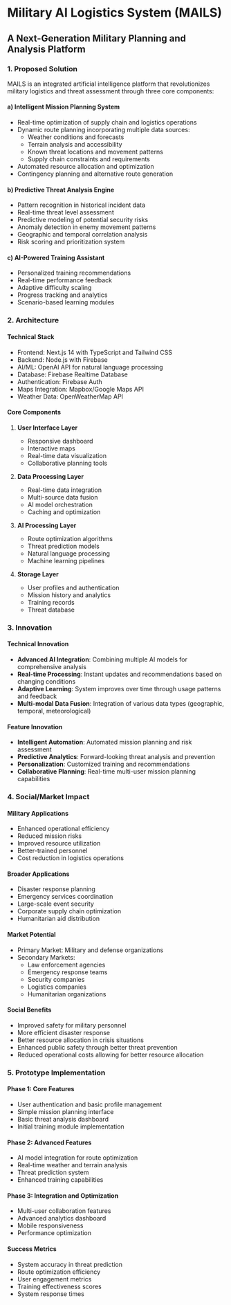 # Military AI Logistics System (MAILS)
## A Next-Generation Military Planning and Analysis Platform

### 1. Proposed Solution

MAILS is an integrated artificial intelligence platform that revolutionizes military logistics and threat assessment through three core components:

#### a) Intelligent Mission Planning System
- Real-time optimization of supply chain and logistics operations
- Dynamic route planning incorporating multiple data sources:
  - Weather conditions and forecasts
  - Terrain analysis and accessibility
  - Known threat locations and movement patterns
  - Supply chain constraints and requirements
- Automated resource allocation and optimization
- Contingency planning and alternative route generation

#### b) Predictive Threat Analysis Engine
- Pattern recognition in historical incident data
- Real-time threat level assessment
- Predictive modeling of potential security risks
- Anomaly detection in enemy movement patterns
- Geographic and temporal correlation analysis
- Risk scoring and prioritization system

#### c) AI-Powered Training Assistant
- Personalized training recommendations
- Real-time performance feedback
- Adaptive difficulty scaling
- Progress tracking and analytics
- Scenario-based learning modules

### 2. Architecture

#### Technical Stack
- Frontend: Next.js 14 with TypeScript and Tailwind CSS
- Backend: Node.js with Firebase
- AI/ML: OpenAI API for natural language processing
- Database: Firebase Realtime Database
- Authentication: Firebase Auth
- Maps Integration: Mapbox/Google Maps API
- Weather Data: OpenWeatherMap API

#### Core Components
1. **User Interface Layer**
   - Responsive dashboard
   - Interactive maps
   - Real-time data visualization
   - Collaborative planning tools

2. **Data Processing Layer**
   - Real-time data integration
   - Multi-source data fusion
   - AI model orchestration
   - Caching and optimization

3. **AI Processing Layer**
   - Route optimization algorithms
   - Threat prediction models
   - Natural language processing
   - Machine learning pipelines

4. **Storage Layer**
   - User profiles and authentication
   - Mission history and analytics
   - Training records
   - Threat database

### 3. Innovation

#### Technical Innovation
- **Advanced AI Integration**: Combining multiple AI models for comprehensive analysis
- **Real-time Processing**: Instant updates and recommendations based on changing conditions
- **Adaptive Learning**: System improves over time through usage patterns and feedback
- **Multi-modal Data Fusion**: Integration of various data types (geographic, temporal, meteorological)

#### Feature Innovation
- **Intelligent Automation**: Automated mission planning and risk assessment
- **Predictive Analytics**: Forward-looking threat analysis and prevention
- **Personalization**: Customized training and recommendations
- **Collaborative Planning**: Real-time multi-user mission planning capabilities

### 4. Social/Market Impact

#### Military Applications
- Enhanced operational efficiency
- Reduced mission risks
- Improved resource utilization
- Better-trained personnel
- Cost reduction in logistics operations

#### Broader Applications
- Disaster response planning
- Emergency services coordination
- Large-scale event security
- Corporate supply chain optimization
- Humanitarian aid distribution

#### Market Potential
- Primary Market: Military and defense organizations
- Secondary Markets:
  - Law enforcement agencies
  - Emergency response teams
  - Security companies
  - Logistics companies
  - Humanitarian organizations

#### Social Benefits
- Improved safety for military personnel
- More efficient disaster response
- Better resource allocation in crisis situations
- Enhanced public safety through better threat prevention
- Reduced operational costs allowing for better resource allocation

### 5. Prototype Implementation

#### Phase 1: Core Features
- User authentication and basic profile management
- Simple mission planning interface
- Basic threat analysis dashboard
- Initial training module implementation

#### Phase 2: Advanced Features
- AI model integration for route optimization
- Real-time weather and terrain analysis
- Threat prediction system
- Enhanced training capabilities

#### Phase 3: Integration and Optimization
- Multi-user collaboration features
- Advanced analytics dashboard
- Mobile responsiveness
- Performance optimization

#### Success Metrics
- System accuracy in threat prediction
- Route optimization efficiency
- User engagement metrics
- Training effectiveness scores
- System response times
